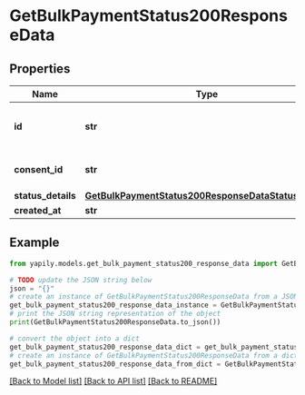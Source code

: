 # GetBulkPaymentStatus200ResponseData


## Properties

Name | Type | Description | Notes
------------ | ------------- | ------------- | -------------
**id** | **str** | Unique identifier of the Bulk Payment | [optional] 
**consent_id** | **str** | Identification of the consent. | [optional] 
**status_details** | [**GetBulkPaymentStatus200ResponseDataStatusDetails**](GetBulkPaymentStatus200ResponseDataStatusDetails.md) |  | [optional] 
**created_at** | **str** |  | [optional] 

## Example

```python
from yapily.models.get_bulk_payment_status200_response_data import GetBulkPaymentStatus200ResponseData

# TODO update the JSON string below
json = "{}"
# create an instance of GetBulkPaymentStatus200ResponseData from a JSON string
get_bulk_payment_status200_response_data_instance = GetBulkPaymentStatus200ResponseData.from_json(json)
# print the JSON string representation of the object
print(GetBulkPaymentStatus200ResponseData.to_json())

# convert the object into a dict
get_bulk_payment_status200_response_data_dict = get_bulk_payment_status200_response_data_instance.to_dict()
# create an instance of GetBulkPaymentStatus200ResponseData from a dict
get_bulk_payment_status200_response_data_from_dict = GetBulkPaymentStatus200ResponseData.from_dict(get_bulk_payment_status200_response_data_dict)
```
[[Back to Model list]](../README.md#documentation-for-models) [[Back to API list]](../README.md#documentation-for-api-endpoints) [[Back to README]](../README.md)


